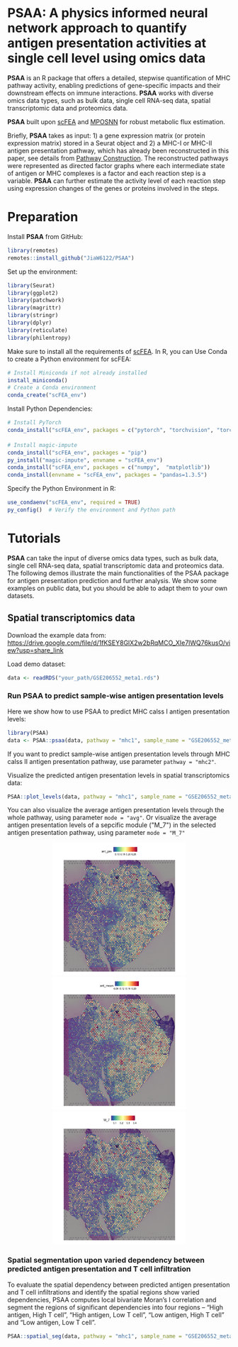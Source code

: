 # PSAA: A physics informed neural network approach to quantify antigen presentation activities at single cell level using omics data
**PSAA** is an R package that offers a detailed, stepwise quantification of MHC pathway activity, enabling predictions of gene-specific impacts and their downstream effects on immune interactions. **PSAA** works with diverse omics data types, such as bulk data, single cell RNA-seq data, spatial transcriptomic data and proteomics data.

**PSAA** built upon [scFEA](https://github.com/changwn/scFEA) and [MPOSNN]([https://github.com/ptdang1001/scFEA/tree/main](https://github.com/ptdang1001/MPOSNN)) for robust metabolic flux estimation.

Briefly, **PSAA** takes as input: 1) a gene expression matrix (or protein expression matrix) stored in a Seurat object and 2) a MHC-I or MHC-II antigen presentation pathway, which has already been reconstructed in this paper, see details from [Pathway Construction](https://github.com/JiaW6122/PSAA/blob/main/supplementary%20files/Pathway_Construction.md). The reconstructed pathways were represented as directed factor graphs where each intermediate state of antigen or MHC complexes is a factor and each reaction step is a variable. **PSAA** can further estimate the activity level of each reaction step using expression changes of the genes or proteins involved in the steps.

# Preparation
Install **PSAA** from GitHub:
```R
library(remotes)
remotes::install_github("JiaW6122/PSAA")
```
Set up the environment:
```R
library(Seurat)
library(ggplot2)
library(patchwork)
library(magrittr)
library(stringr)
library(dplyr)
library(reticulate)
library(philentropy)
```

Make sure to install all the requirements of [scFEA](https://github.com/changwn/scFEA). In R, you can Use Conda to create a Python environment for scFEA: 
```R
# Install Miniconda if not already installed
install_miniconda()
# Create a Conda environment
conda_create("scFEA_env")
```
Install Python Dependencies:
```R
# Install PyTorch
conda_install("scFEA_env", packages = c("pytorch", "torchvision", "torchaudio"), channel = "pytorch")

# Install magic-impute
conda_install("scFEA_env", packages = "pip")
py_install("magic-impute", envname = "scFEA_env")
conda_install("scFEA_env", packages = c("numpy",  "matplotlib"))
conda_install(envname = "scFEA_env", packages = "pandas=1.3.5")
```
Specify the Python Environment in R:
```R
use_condaenv("scFEA_env", required = TRUE)
py_config()  # Verify the environment and Python path
```

# Tutorials 

**PSAA** can take the input of diverse omics data types, such as bulk data, single cell RNA-seq data, spatial transcriptomic data and proteomics data. The following demos illustrate the main functionalities of the PSAA package for antigen presentation prediction and further analysis. We show some examples on public data, but you should be able to adapt them to your own datasets.

## Spatial transcriptomics data


Download the example data from: https://drive.google.com/file/d/1fKSEY8GlX2w2bRqMCO_XIe7lWQ76kusO/view?usp=share_link

Load demo dataset:
```R
data <- readRDS("your_path/GSE206552_meta1.rds")
```

### Run PSAA to predict sample-wise antigen presentation levels 

Here we show how to use PSAA to predict MHC calss I antigen presentation levels:
```R
library(PSAA)
data <- PSAA::psaa(data, pathway = "mhc1", sample_name = "GSE206552_meta1")
```
If you want to predict sample-wise antigen presentation levels through MHC calss II antigen presentation pathway, use parameter `pathway = "mhc2"`.



Visualize the predicted antigen presentation levels in spatial transcriptomics data:
```R
PSAA::plot_levels(data, pathway = "mhc1", sample_name = "GSE206552_meta1", mode = "pre")
```

You can also visualize the average antigen presentation levels through the whole pathway, using parameter `mode = "avg"`. Or visualize the average antigen presentation levels of a sepcific module ("M_7") in the selected antigen presentation pathway, using parameter `mode = "M_7"`

<p align="center">
  <img src="figures/ant_pre.png" alt="Example Figure 1" width="300"/>
  <img src="figures/ant_mean.png" alt="Example Figure 2" width="300"/>
  <img src="figures/M_7.png" alt="Example Figure 3" width="300"/>
</p>

### Spatial segmentation upon varied dependency between predicted antigen presentation and T cell infiltration

To evaluate the spatial dependency between predicted antigen presentation and T cell infiltrations and identify the spatial regions show varied dependencies, PSAA computes local bivariate Moran’s I correlation and segment the regions of significant dependencies into four regions – “High antigen, High T cell”, “High antigen, Low T cell”, “Low antigen, High T cell” and “Low antigen, Low T cell”. 

```R
PSAA::spatial_seg(data, pathway = "mhc1", sample_name = "GSE206552_meta1")
```
